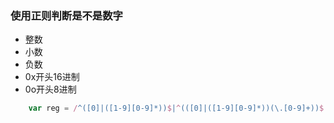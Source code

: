 ### 使用正则判断是不是数字
+ 整数
+ 小数
+ 负数
+ 0x开头16进制
+ 0o开头8进制
```javascript
    var reg = /^([0]|([1-9][0-9]*))$|^(([0]|([1-9][0-9]*))(\.[0-9]+))$|^-(([0]|([1-9][0-9]*))$|(([0]|([1-9][0-9]*))(\.[0-9]+)))$|^0o[0-9]+$|^0[xX](([0-9]|[a-k][A-K])+)$/;
```